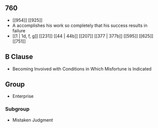## 760
- [[954]] [[925]] 
- A accomplishes his work so completely that his success results in failure
- [[1 | 1d, f, g]] [[231]] [[44 | 44b]] [[207]] [[377 | 377b]] [[595]] [[625]] [[751]] 

## B Clause
- Becoming Invoived with Conditions in Which Misfortune is Indicated

## Group
- Enterprise

### Subgroup
- Mistaken Judgment

